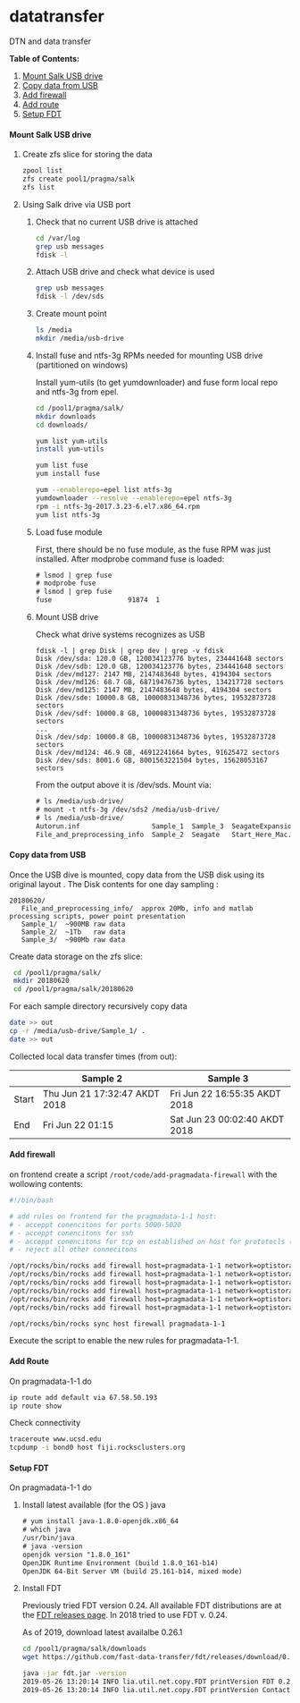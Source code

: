# datatransfer
DTN and data transfer

**Table of Contents:**
1. [Mount Salk USB drive](#mount-salk-usb-drive)
1. [Copy data from USB](#copy-data-from-usb)
1. [Add firewall](#add-firewall)
1. [Add route](#add-route)
1. [Setup FDT](#setup-fdt) <br>


#### Mount Salk USB drive

1. Create zfs slice for storing the data
   ```bash
   zpool list
   zfs create pool1/pragma/salk
   zfs list
   ```
1. Using Salk drive via USB port

   1. Check that no current USB drive is attached
      ```bash
      cd /var/log
      grep usb messages
      fdisk -l
      ```
   
   1. Attach USB drive and check what device is used
      ```bash
      grep usb messages
      fdisk -l /dev/sds
      ```
   
   1.  Create  mount point
       ```bash
       ls /media
       mkdir /media/usb-drive
       ```
 
   1. Install fuse and ntfs-3g RPMs needed for mounting USB drive (partitioned on windows)

      Install yum-utils (to get yumdownloader) and fuse form local repo and ntfs-3g from epel.
      ```bash
      cd /pool1/pragma/salk/
      mkdir downloads
      cd downloads/

      yum list yum-utils
      install yum-utils
   
      yum list fuse
      yum install fuse
   
      yum --enablerepo=epel list ntfs-3g
      yumdownloader --resolve --enablerepo=epel ntfs-3g
      rpm -i ntfs-3g-2017.3.23-6.el7.x86_64.rpm
      yum list ntfs-3g
       ```
   
   1. Load fuse module

      First, there should be no fuse module, as the fuse RPM was just installed. After modprobe command
      fuse is loaded:
      ```txt
      # lsmod | grep fuse
      # modprobe fuse
      # lsmod | grep fuse
      fuse                   91874  1 
      ```
       
   1. Mount USB drive

      Check what drive systems recognizes as USB
      ```
      fdisk -l | grep Disk | grep dev | grep -v fdisk
      Disk /dev/sda: 120.0 GB, 120034123776 bytes, 234441648 sectors
      Disk /dev/sdb: 120.0 GB, 120034123776 bytes, 234441648 sectors
      Disk /dev/md127: 2147 MB, 2147483648 bytes, 4194304 sectors
      Disk /dev/md126: 68.7 GB, 68719476736 bytes, 134217728 sectors
      Disk /dev/md125: 2147 MB, 2147483648 bytes, 4194304 sectors
      Disk /dev/sde: 10000.8 GB, 10000831348736 bytes, 19532873728 sectors
      Disk /dev/sdf: 10000.8 GB, 10000831348736 bytes, 19532873728 sectors
      ...
      Disk /dev/sdp: 10000.8 GB, 10000831348736 bytes, 19532873728 sectors
      Disk /dev/md124: 46.9 GB, 46912241664 bytes, 91625472 sectors
      Disk /dev/sds: 8001.6 GB, 8001563221504 bytes, 15628053167 sectors
      ```
      
      From the output above it is /dev/sds. Mount via:
      ```txt
      # ls /media/usb-drive/
      # mount -t ntfs-3g /dev/sds2 /media/usb-drive/
      # ls /media/usb-drive/
      Autorun.inf                  Sample_1  Sample_3  SeagateExpansion.ico  Start_Here_Win.exe
      File_and_preprocessing_info  Sample_2  Seagate   Start_Here_Mac.app    Warranty.pdf
      ```
      
#### Copy data from USB

Once the USB dive is mounted, copy data from the USB disk using its original layout .
The Disk contents for one day sampling :
```text
20180620/
   File_and_preprocessing_info/  approx 20Mb, info and matlab processing scripts, power point presentation
   Sample_1/  ~900MB raw data
   Sample_2/  ~1Tb   raw data
   Sample_3/  ~900Mb raw data
```

Create data storage on the zfs slice:
```bash
 cd /pool1/pragma/salk/
 mkdir 20180620
 cd /pool1/pragma/salk/20180620
 ```

For each sample directory recursively copy data
```bash
date >> out
cp -r /media/usb-drive/Sample_1/ .
date >> out
```

Collected local data transfer times (from out):

|  | Sample 2 | Sample 3 |
|--|--|--|
| Start | Thu Jun 21 17:32:47 AKDT 2018   | Fri Jun 22 16:55:35 AKDT 2018 |
| End | Fri Jun 22 01:15       |          Sat Jun 23 00:02:40 AKDT 2018 |


#### Add firewall

on frontend  create a script `/root/code/add-pragmadata-firewall` with the wollowing contents:
```bash
#!/bin/bash

# add rules on frontend for the pragmadata-1-1 host:
# - acceppt conencitons for ports 5000-5020 
# - acceppt conencitons for ssh
# - acceppt conencitons for tcp on established on host for prototocls (initiated on the host, like wget)
# - reject all other connecitons 

/opt/rocks/bin/rocks add firewall host=pragmadata-1-1 network=optistorage service=all protocol=tcp action=ACCEPT chain=INPUT flags="--dport 5000:5020 -m state --state NEW,RELATED" rulename=A20-OPTISTORAGE-TCP
/opt/rocks/bin/rocks add firewall host=pragmadata-1-1 network=optistorage service=all protocol=udp action=ACCEPT chain=INPUT flags="--dport 5000:5020 -m state --state NEW,RELATED" rulename=A20-OPTISTORAGE-UDP
/opt/rocks/bin/rocks add firewall host=pragmadata-1-1 network=optistorage service=ssh protocol=tcp action=ACCEPT chain=INPUT rulename=A21-OPTISTORAGE-SSH
/opt/rocks/bin/rocks add firewall host=pragmadata-1-1 network=optistorage service=all protocol=tcp action=ACCEPT chain=INPUT flags="-m state --state RELATED,ESTABLISHED" rulename=A30-RELATED-OPTISTORAGE
/opt/rocks/bin/rocks add firewall host=pragmadata-1-1 network=optistorage service=0:65535 protocol=tcp action=DROP chain=INPUT rulename=R100-OPTISTORAGE-DROPALL-TCP
/opt/rocks/bin/rocks add firewall host=pragmadata-1-1 network=optistorage service=0:65535 protocol=udp action=DROP chain=INPUT rulename=R100-OPTISTORAGE-DROPALL-UDP

/opt/rocks/bin/rocks sync host firewall pragmadata-1-1
```

Execute the script to enable the new rules for pragmadata-1-1.

#### Add Route

On pragmadata-1-1 do

```bash
ip route add default via 67.58.50.193
ip route show
```

Check connectivity
```bash
traceroute www.ucsd.edu
tcpdump -i bond0 host fiji.rocksclusters.org
```

#### Setup FDT

On pragmadata-1-1 do

1. Install latest available (for the OS ) java

   ```txt
   # yum install java-1.8.0-openjdk.x86_64
   # which java
   /usr/bin/java
   # java -version
   openjdk version "1.8.0_161"
   OpenJDK Runtime Environment (build 1.8.0_161-b14)
   OpenJDK 64-Bit Server VM (build 25.161-b14, mixed mode)
   ```

1. Install FDT

   Previously tried FDT version 0.24.  All available FDT  distributions are at the [FDT releases page][fdtrel].
   In 2018 tried to use FDT v. 0.24. 
   
   As of 2019, download latest availalbe 0.26.1
   ```bash
   cd /pool1/pragma/salk/downloads
   wget https://github.com/fast-data-transfer/fdt/releases/download/0.26.1/fdt.jar
   
   java -jar fdt.jar -version
   2019-05-26 13:20:14 INFO lia.util.net.copy.FDT printVersion FDT 0.26.1-201708081830
   2019-05-26 13:20:14 INFO lia.util.net.copy.FDT printVersion Contact: support-fdt@monalisa.cern.ch
   ```
   
   
   



[fdtrel]: https://github.com/fast-data-transfer/fdt/releases/

